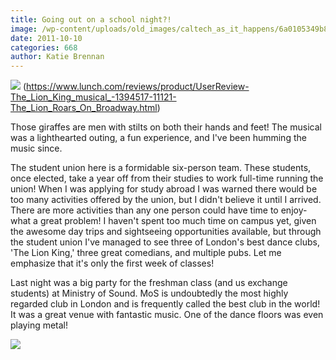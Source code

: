 ```yaml
---
title: Going out on a school night?!
image: /wp-content/uploads/old_images/caltech_as_it_happens/6a0105349b8251970b014e8c17b311970d.jpg
date: 2011-10-10
categories: 668
author: Katie Brennan
---
```




![](/old_images/caltech_as_it_happens/6a0105349b8251970b01539223b5ef970b.jpg)
(https://www.lunch.com/reviews/product/UserReview-The_Lion_King_musical_-1394517-11121-The_Lion_Roars_On_Broadway.html)

Those giraffes are men with stilts on both their hands and feet! The musical was a lighthearted outing, a fun experience, and I've been humming the music since.

The student union here is a formidable six-person team. These students, once elected, take a year off from their studies to work full-time running the union! When I was applying for study abroad I was warned there would be too many activities offered by the union, but I didn't believe it until I arrived. There are more activities than any one person could have time to enjoy- what a great problem! I haven't spent too much time on campus yet, given the awesome day trips and sightseeing opportunities available, but through the student union I've managed to see three of London's best dance clubs, 'The Lion King,' three great comedians, and multiple pubs. Let me emphasize that it's only the first week of classes!

Last night was a big party for the freshman class (and us exchange students) at Ministry of Sound. MoS is undoubtedly the most highly regarded club in London and is frequently called the best club in the world! It was a great venue with fantastic music. One of the dance floors was even playing metal!

![](/old_images/caltech_as_it_happens/6a0105349b8251970b01539223bfb7970b.jpg)
